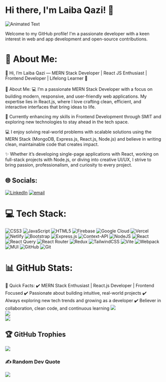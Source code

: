 # Hi there, I'm Laiba Qazi! 👋
![Animated Text](https://readme-typing-svg.herokuapp.com?font=Fira+Code&size=24&duration=3000&color=FF7F50&center=true&vCenter=true&width=800&height=50&lines=Welcome+to+my+GitHub+Profile!;I+am+a+Passionate+Developer;Let's+build+something+amazing+together!)

Welcome to my GitHub profile! I'm a passionate developer with a keen interest in web and app development and open-source contributions.

# 💫 About Me:
👋 Hi, I’m Laiba Qazi — MERN Stack Developer | React JS Enthusiast | Frontend Developer | Lifelong Learner 🚀<br><br>👀 About Me: 💻 I’m a passionate MERN Stack Developer with a focus on building modern, responsive, and user-friendly web applications. My expertise lies in React.js, where I love crafting clean, efficient, and interactive interfaces that bring ideas to life.

🌱 Currently enhancing my skills in Frontend Development through SMIT and exploring new technologies to stay ahead in the tech space.

💻 I enjoy solving real-world problems with scalable solutions using the MERN Stack (MongoDB, Express.js, React.js, Node.js) and believe in writing clean, maintainable code that creates impact.

✨ Whether it’s developing single-page applications with React, working on full-stack projects with Node.js, or diving into creative UI/UX, I strive to bring passion, professionalism, and curiosity to every project.

## 🌐 Socials:
[![LinkedIn](https://img.shields.io/badge/LinkedIn-%230077B5.svg?logo=linkedin&logoColor=white)](https://linkedin.com/in/https://www.linkedin.com/in/laiba-qazi/) [![email](https://img.shields.io/badge/Email-D14836?logo=gmail&logoColor=white)](mailto:laibaqazi721@gmail.com) 

# 💻 Tech Stack:
![CSS3](https://img.shields.io/badge/css3-%231572B6.svg?style=flat&logo=css3&logoColor=white) ![JavaScript](https://img.shields.io/badge/javascript-%23323330.svg?style=flat&logo=javascript&logoColor=%23F7DF1E) ![HTML5](https://img.shields.io/badge/html5-%23E34F26.svg?style=flat&logo=html5&logoColor=white) ![Firebase](https://img.shields.io/badge/firebase-%23039BE5.svg?style=flat&logo=firebase) ![Google Cloud](https://img.shields.io/badge/GoogleCloud-%234285F4.svg?style=flat&logo=google-cloud&logoColor=white) ![Vercel](https://img.shields.io/badge/vercel-%23000000.svg?style=flat&logo=vercel&logoColor=white) ![Netlify](https://img.shields.io/badge/netlify-%23000000.svg?style=flat&logo=netlify&logoColor=#00C7B7) ![Bootstrap](https://img.shields.io/badge/bootstrap-%238511FA.svg?style=flat&logo=bootstrap&logoColor=white) ![Express.js](https://img.shields.io/badge/express.js-%23404d59.svg?style=flat&logo=express&logoColor=%2361DAFB) ![Context-API](https://img.shields.io/badge/Context--Api-000000?style=flat&logo=react) ![NodeJS](https://img.shields.io/badge/node.js-6DA55F?style=flat&logo=node.js&logoColor=white) ![React](https://img.shields.io/badge/react-%2320232a.svg?style=flat&logo=react&logoColor=%2361DAFB) ![React Query](https://img.shields.io/badge/-React%20Query-FF4154?style=flat&logo=react%20query&logoColor=white) ![React Router](https://img.shields.io/badge/React_Router-CA4245?style=flat&logo=react-router&logoColor=white) ![Redux](https://img.shields.io/badge/redux-%23593d88.svg?style=flat&logo=redux&logoColor=white) ![TailwindCSS](https://img.shields.io/badge/tailwindcss-%2338B2AC.svg?style=flat&logo=tailwind-css&logoColor=white) ![Vite](https://img.shields.io/badge/vite-%23646CFF.svg?style=flat&logo=vite&logoColor=white) ![Webpack](https://img.shields.io/badge/webpack-%238DD6F9.svg?style=flat&logo=webpack&logoColor=black) ![MUI](https://img.shields.io/badge/MUI-%230081CB.svg?style=flat&logo=mui&logoColor=white) ![GitHub](https://img.shields.io/badge/github-%23121011.svg?style=flat&logo=github&logoColor=white) ![Git](https://img.shields.io/badge/git-%23F05033.svg?style=flat&logo=git&logoColor=white)
# 📊 GitHub Stats:

🎯 Quick Facts:
✔️ MERN Stack Enthusiast | React.js Developer | Frontend Focused
✔️ Passionate about building intuitive, real-world projects
✔️ Always exploring new tech trends and growing as a developer
✔️ Believer in collaboration, clean code, and continuous learning
![](https://github-readme-stats.vercel.app/api?username=qazilaiba08&theme=dark&hide_border=false&include_all_commits=false&count_private=false)<br/>
![](https://github-readme-streak-stats.herokuapp.com/?user=qazilaiba08&theme=dark&hide_border=false)<br/>
![](https://github-readme-stats.vercel.app/api/top-langs/?username=qazilaiba08&theme=dark&hide_border=false&include_all_commits=false&count_private=false&layout=compact)

## 🏆 GitHub Trophies
![](https://github-trophy.vercel.app/?username=qazilaiba08&theme=radical&no-frame=false&no-bg=true&margin-w=4)

### ✍️ Random Dev Quote
![](https://quotes-github-readme.vercel.app/api?type=horizontal&theme=radical)

